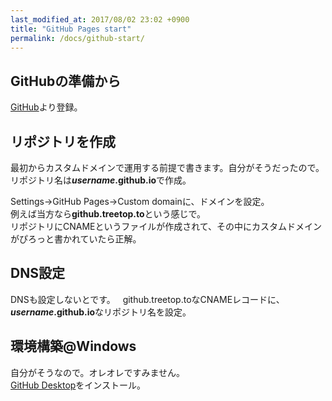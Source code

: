 ```yaml
---
last_modified_at: 2017/08/02 23:02 +0900
title: "GitHub Pages start"
permalink: /docs/github-start/
---
```

## GitHubの準備から
[GitHub](https://github.com/)より登録。

## リポジトリを作成
最初からカスタムドメインで運用する前提で書きます。自分がそうだったので。   
リポジトリ名は***username*.github.io**で作成。

Settings→GitHub Pages→Custom domainに、ドメインを設定。   
例えば当方なら**github.treetop.to**という感じで。   
リポジトリにCNAMEというファイルが作成されて、その中にカスタムドメインがぴろっと書かれていたら正解。

## DNS設定
DNSも設定しないとです。   
github.treetop.toなCNAMEレコードに、***username*.github.io**なリポジトリ名を設定。

## 環境構築@Windows
自分がそうなので。オレオレですみません。   
[GitHub Desktop](https://desktop.github.com/)をインストール。

